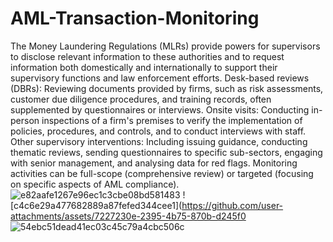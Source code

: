 # AML-Transaction-Monitoring
The Money Laundering Regulations (MLRs) provide powers for supervisors to disclose relevant information to these authorities and to request information both domestically and internationally to support their supervisory functions and law enforcement efforts.
Desk-based reviews (DBRs): Reviewing documents provided by firms, such as risk assessments, customer due diligence procedures, and training records, often supplemented by questionnaires or interviews.
Onsite visits: Conducting in-person inspections of a firm's premises to verify the implementation of policies, procedures, and controls, and to conduct interviews with staff.
Other supervisory interventions: Including issuing guidance, conducting thematic reviews, sending questionnaires to specific sub-sectors, engaging with senior management, and analysing data for red flags. Monitoring activities can be full-scope (comprehensive review) or targeted (focusing on specific aspects of AML compliance).
![e82aafe1267e96ec1c3cbe08bd581483](https://github.com/user-attachments/assets/7aaf54d4-5cb5-424f-9fe8-6c62752694ba)
![c4c6e29a477682889a87fefed344cee1](https://github.com/user-attachments/assets/7227230e-2395-4b75-870b-d245f0
![54ebc51dead41ec03c45c79a4cbc506c](https://github.com/user-attachments/assets/01d70216-a10c-4b25-b1e0-d6387c7f9c0d)


